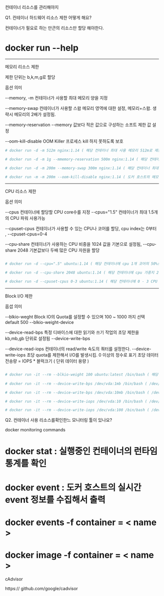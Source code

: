 컨테이너 리소스를 관리해야지

Q1. 컨테이너 하드웨어 리소스 제한 어떻게 해요?

컨테이너가 필요로 하는 만큰의 리소스만 할당 해야한다.

# docker run --help

------------------------------------------------------------
메모리 리소스 제한

제한 단위는 b,k,m,g로 할당

옵션                           의미

--memory, -m             컨테이너가 사용할 최대 메모리 양을 지정

--memory-swap            컨테이너가 사용할 스왑 메모리 영역에 대한 설정, 메모리+스왑. 생략시 메모리의 2배가 설정됨.

--memory-reservation     --memory 값보다 적은 값으로 구성하는 소프트 제한 값 설정

--oom-kill-disable		 OOM Killer 프로세스 kill 하지 못하도록 보호

```bash
# docker run -d -m 512m nginx:1.14 ( 해당 컨테이너 최대 사용 메모리 512m로 제한 )

# docker run -d -m 1g --mmemory-reservation 500m nginx:1.14 ( 해당 컨테이너 최대 1g,최소 500m 까지 보장 )

# docker run -d -m 200m --memory-swap 300m nginx:1.14 ( 해당 컨테이너 최대 사용 메모리 200m 제한, 스왑은 100m로 제한 300 = 200(메모리) + 100(스왑)

# docker run -m -m 200m --oom-kill-disable nginx:1.14 ( 도커 호스트의 메모리가 부족한 상황이 되어도, OOM Killer 프로세스 kill 하지 못하도록 보호 )

```

-------------------------------------------------------------

CPU 리소스 제한

옵션                             의미

--cpus					컨테이너에 할당할 CPU core수를 지정 --cpus="1.5" 컨테이너가 최대 1.5개의 CPU 파워 사용가능

--cpuset-cpus			컨테이너가 사용할 수 있는 CPU나 코어를 할당, cpu index는 0부터 , --cpuset-cpus=0-4

--cpu-share				컨테이너가 사용하는 CPU 비중을 1024 값을 기본으로 설정됨, --cpu-share 2048 기본값보다 두배 많은 CPU 자원을 할당

```bash

# docker run -d --cpu=".5" ubuntu:1.14 ( 해당 컨테이너에 cpu 1개 코어의 50%로 제한 )

# docker run -d --cpu-share 2048 ubuntu:1.14 ( 해당 컨테이너에 cpu 가중지 2048 설정  ,  기본값보다 두배 많은 CPU 자원을 할당 )

# docker run -d --cpuset-cpus 0-3 ubuntu:1.14 ( 해당 컨테이너에 0 - 3 CPU 코어 할당 )
```

---------------------------------------------------------------

Block I/O 제한

옵셥                            의미

--blkio-weght		        Block IO의 Quota를 설정할 수 있으며 100 ~ 1000 까지 선택 default 500	
--blkio-weight-device

--device-read-bps           특정 디바이스에 대한 읽기와 쓰기 작업의 초당 제한을 kb,mb,gb 단위로 설정됨
--device-write-bps


--device-read-iops          컨테이너의 read/write 속도의 쿼터를 설정한다.
--device-write-iops         초당 quota를 제한해서 I/O를 발생시킴. 0 이상의 정수로 표기
                            초당 데이터 전송량 = IOPS * 블럭크기 ( 단위 데이터 용량 )
							
```bash

# docker run -it --rm --blkio-weight 100 ubuntu:latest /bin/bash ( 해당 컨테이너의 Block IO 쿼타를 100으로 제한 )
							
# docker run -it --rm --device-write-bps /dev/vda:1mb /bin/bash ( /dev/vda 장치의 쓰기 작업을 초당 1mb 제한 )

# docker run -it --rm --device-write-bps /dev/vda:10mb /bin/bash ( /dev/vda 장치의 쓰기 작업을 초당 10mb 제한 )

# docker run -it --rm --device-write-iops /dev/vda:10 /bin/bash ( /dev/vda 장치의 쓰기 쿼타를 초당 10으로 제한 )

# docker run -it --rm --device-write-iops /dev/vda:100 /bin/bash ( /dev/vda 장치의 쓰기 쿼타를 초당 100으로 제한 )

```

Q2. 컨테이너 사용 리소스를확인한느 모니터링 툴이 있나요?

docker monitoring commands

# docker stat : 실행중인 컨테이너의 런타임 통계를 확인

# docker event : 도커 호스트의 실시간 event 정보를 수집해서 출력

# docker events -f container = < name >

# docker image -f container = < name >

cAdvisor

https:// github.com/google/cadvisor

